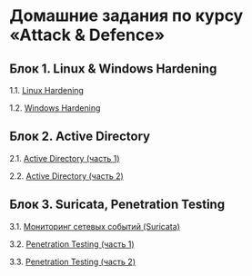 # Домашние задания по курсу «Аttack & Defence»


## Блок 1. Linux & Windows Hardening

1.1. [Linux Hardening](https://github.com/netology-code/ibdef-homeworks/tree/master/01_linux)

1.2. [Windows Hardening](https://github.com/netology-code/ibdef-homeworks/tree/master/02_windows)


## Блок 2. Active Directory

2.1. [Active Directory (часть 1)](https://github.com/netology-code/ibdef-homeworks/tree/master/03_ad1)

2.2. [Active Directory (часть 2)](https://github.com/netology-code/ibdef-homeworks/tree/master/04_ad2)


## Блок 3. Suricata, Penetration Testing

3.1. [Мониторинг сетевых событий (Suricata)](https://github.com/netology-code/ibdef-homeworks/tree/master/05_ids)

3.2. [Penetration Testing (часть 1)]()

3.3. [Penetration Testing (часть 2)]()
